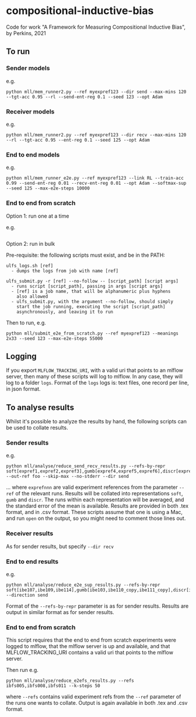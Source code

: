 # compositional-inductive-bias
Code for work "A Framework for Measuring Compositional Inductive Bias", by Perkins, 2021

## To run

### Sender models

e.g.
```
python mll/mem_runner2.py --ref myexpref123 --dir send --max-mins 120 --tgt-acc 0.95 --rl --send-ent-reg 0.1 --seed 123 --opt Adam
```

### Receiver models

e.g.
```
python mll/mem_runner2.py --ref myexpref123 --dir recv --max-mins 120 --rl --tgt-acc 0.95 --ent-reg 0.1 --seed 125 --opt Adam
```

### End to end models

e.g.
```
python mll/mem_runner_e2e.py --ref myexpref123 --link RL --train-acc 0.99 --send-ent-reg 0.01 --recv-ent-reg 0.01 --opt Adam --softmax-sup --seed 125 --max-e2e-steps 10000
```

### End to end from scratch

Option 1: run one at a time

e.g.
```
```

Option 2: run in bulk

Pre-requisite: the following scripts must exist, and be in the PATH:
```
ulfs_logs.sh [ref]
  - dumps the logs from job with name [ref]

ulfs_submit.py -r [ref] --no-follow -- [script_path] [script args]
  - runs script [script_path], passing in args [script args]
  - [ref] is a job name, that will be alphanumeric plus hyphens
    also allowed
  - ulfs_submit.py, with the argument --no-follow, should simply
    start the job running, executing the script [script_path]
    asynchronously, and leaving it to run
```

Then to run, e.g.
```
python mll/submit_e2e_from_scratch.py --ref myexpref123 --meanings 2x33 --seed 123 --max-e2e-steps 55000
```

## Logging

If you export `MLFLOW_TRACKING_URI`, with a valid uri that points to an mlflow server, then many of these scripts will log to mlflow. In any case, they will log to a folder `logs`. Format of the `logs` logs is: text files, one record per line, in json format.

## To analyse results

Whilst it's possible to analyze the results by hand, the following scripts can be used to collate results.

### Sender results

e.g.
```
python mll/analyse/reduce_send_recv_results.py --refs-by-repr soft[expref1,expref2,expref3],gumb[expref4,expref5,expref6],discr[expref7,expref8,expref9] --out-ref foo --skip-max --no-stderr --dir send
```
... where `exprefnnn` are valid experiment references from the parameter `--ref` of the relevant runs. Results will be collated into representations `soft`, `gumb` and `discr`. The runs within each representation will be averaged, and the standard error of the mean is available. Results are provided in both .tex format, and in .csv format. These scripts assume that one is using a Mac, and run `open` on the output, so you might need to comment those lines out.

### Receiver results

As for sender results, but specify `--dir recv`

### End to end results

e.g.
```
python mll/analyse/reduce_e2e_sup_results.py --refs-by-repr soft[ibe107,ibe109,ibe114],gumb[ibe103,ibe110_copy,ibe111_copy],discr[ibe105,ibe112,ibe113] --direction send
```
Format of the `--refs-by-repr` parameter is as for sender results. Results are output in similar format as for sender results.

### End to end from scratch

This script requires that the end to end from scratch experiments were logged to mlflow, that the mlflow server is up and available, and that MLFLOW_TRACKING_URI contains a valid uri that points to the mlflow server.

Then run e.g.
```
python mll/analyse/reduce_e2efs_results.py --refs ibfs005,ibfs008,ibfs011 --k-steps 50
```
where `--refs` contains valid experiment refs from the `--ref` parameter of the runs one wants to collate. Output is again available in both .tex and .csv format.
